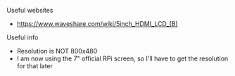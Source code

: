 Useful websites
- https://www.waveshare.com/wiki/5inch_HDMI_LCD_(B)

Useful info
- Resolution is NOT 800x480
- I am now using the 7" official RPi screen, so I'll have to get the resolution for that later
